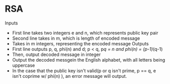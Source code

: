 # RSA
Inputs
* First line takes two integers e and n, which represents public key pair
* Second line takes in m, which is length of encoded message
* Takes in m integers, representing the encoded message
Outputs
* First line outputs p, q, phi(n) and d; p < q, p*q = n and phi(n) = (p-1)*(q-1)
* Then, output decoded message in integer
* Output the decoded messgein the English alphabet, with all letters being uppercase
* In the case that the public key isn't valid(p or q isn't prime, p == q, e isn't coprime w/ phi(n) ), an error message will output.
